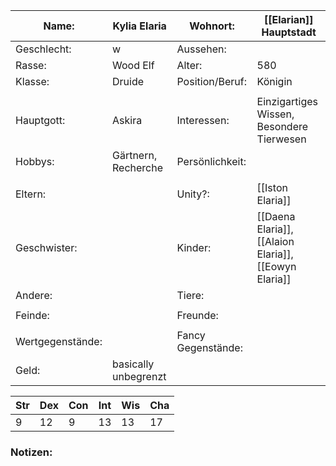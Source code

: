 
| Name:            | Kylia Elaria         | Wohnort:           | [[Elarian]] Hauptstadt                                |
| ---------------- | -------------------- | ------------------ | ----------------------------------------------------- |
| Geschlecht:      | w                    | Aussehen:          |                                                       |
| Rasse:           | Wood Elf             | Alter:             | 580                                                   |
| Klasse:          | Druide               | Position/Beruf:    | Königin                                               |
|                  |                      |                    |                                                       |
| Hauptgott:       | Askira               | Interessen:        | Einzigartiges Wissen, Besondere Tierwesen             |
| Hobbys:          | Gärtnern, Recherche  | Persönlichkeit:    |                                                       |
|                  |                      |                    |                                                       |
| Eltern:          |                      | Unity?:            | [[Iston Elaria]]                                      |
| Geschwister:     |                      | Kinder:            | [[Daena Elaria]], [[Alaion Elaria]], [[Eowyn Elaria]] |
| Andere:          |                      | Tiere:             |                                                       |
|                  |                      |                    |                                                       |
| Feinde:          |                      | Freunde:           |                                                       |
|                  |                      |                    |                                                       |
| Wertgegenstände: |                      | Fancy Gegenstände: |                                                       |
| Geld:            | basically unbegrenzt |                    |                                                       |

| Str | Dex | Con | Int | Wis | Cha |
| --- | --- | --- | --- | --- | --- |
| 9   | 12  | 9   | 13  | 13  | 17  |
### Notizen:

